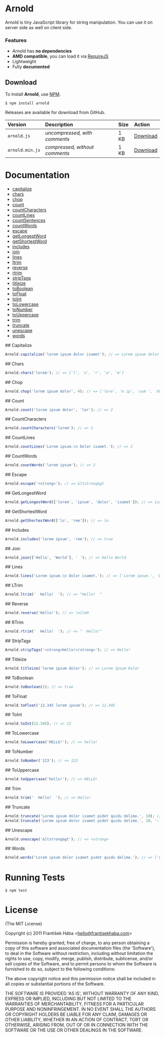 # Arnold

Arnold is tiny JavaScript library for string manipulation. You can use it on server side as well on client side.

### Features

* Arnold has **no dependencies**
* **AMD compatible**, you can load it via [RequireJS](https://github.com/jrburke/requirejs)
* Lightweight
* Fully **documented**

## Download

To install **Arnold**, use [NPM](http://npmjs.org/).

```
$ npm install arnold
```

Releases are available for download from GitHub.

| **Version** | **Description** | **Size** | **Action** |
|:------------|:----------------|:---------|:-----------|
| `arnold.js` | *uncompressed, with comments* | 1 KB | [Download](https://raw.github.com/Baggz/Arnold/master/src/arnold.js) |
| `arnold.min.js` | *compressed, without comments* | 1 KB | [Download](https://raw.github.com/Baggz/Arnold/master/dist/arnold.min.js) |

# Documentation

* [capitalize](#capitalize)
* [chars](#chars)
* [chop](#chop)
* [count](#count)
* [countCharacters](#countCharacters)
* [countLines](#countLines)
* [countSentences](#countSentences)
* [countWords](#countWords)
* [escape](#escape)
* [getLongestWord](#getLongestWord)
* [getShortestWord](#getShortestWord)
* [includes](#includes)
* [join](#join)
* [lines](#lines)
* [ltrim](#ltrim)
* [reverse](#reverse)
* [rtrim](#rtrim)
* [stripTags](#stripTags)
* [titleize](#titleize)
* [toBoolean](#toBoolean)
* [toFloat](#toFloat)
* [toInt](#toInt)
* [toLowercase](#toLowercase)
* [toNumber](#toNumber)
* [toUppercase](#toUppercase)
* [trim](#trim)
* [truncate](#truncate)
* [unescape](#unescape)
* [words](#words)

<a name="capitalize">
## Capitalize

```javascript
Arnold.capitalize('lorem ipsum dolor isamet'); // => Lorem ipsum dolor isamet
```

<a name="chars">
## Chars

```javascript
Arnold.chars('lorem'); // => ['l', 'o', 'r', 'e', 'm']
```

<a name="chop">
## Chop

```javascript
Arnold.chop('lorem ipsum dolor', 4); // => ['lore', 'm ip', 'sum ', 'dolo', 'r']
```

<a name="count">
## Count

```javascript
Arnold.count('lorem ipsum dolor', 'lor'); // => 2
```

<a name="countCharacters">
## CountCharacters

```javascript
Arnold.countCharacters('lorem'); // => 5
```

<a name="countLines">
## CountLines

```javascript
Arnold.countLines('Lorem ipsum.\n Dolor isamet.'); // => 2
```

<a name="countWords">
## CountWords

```javascript
Arnold.countWords('lorem ipsum'); // => 2
```

<a name="escape">
## Escape

```javascript
Arnold.escape('<strong>'); // => &ltstrong&gt
```

<a name="getLongestWord">
## GetLongestWord

```javascript
Arnold.getLongestWord(['lorem', 'ipsum', 'dolor', 'isamet']); // => isamet
```

<a name="getShortestWord">
## GetShortestWord

```javascript
Arnold.getShortestWord(['lo', 'rem']); // => lo
```

<a name="includes">
## Includes

```javascript
Arnold.includes('lorem ipsum', 'rem'); // => true
```

<a name="join">
## Join

```javascript
Arnold.join(['Hello', 'World'], ' '); // => Hello World
```

<a name="lines">
## Lines

```javascript
Arnold.lines('Lorem ipsum.\n Dolor isamet.'); // => ['Lorem ipsum.', 'Dolor isamet.']
```

<a name="ltrim">
## LTrim

```javascript
Arnold.ltrim('  Hello!  '); // => "Hello!  "
```

<a name="reverse">
## Reverse

```javascript
Arnold.reverse('Hello!'); // => !olleH
```

<a name="rtrim">
## RTrim

```javascript
Arnold.rtrim('  Hello!  '); // => "  Hello!"
```

<a name="stripTags">
## StripTags

```javascript
Arnold.stripTags('<strong>Hello!</strong>'); // => Hello!
```

<a name="titleize">
## Titleize

```javascript
Arnold.titleize('lorem ipsum dolor'); // => Lorem Ipsum Dolor
```

<a name="toBoolean">
## ToBoolean

```javascript
Arnold.toBoolean(1); // => true
```

<a name="toFloat">
## ToFloat

```javascript
Arnold.toFloat('12.345 lorem ipsum'); // => 12.345
```

<a name="toInt">
## ToInt

```javascript
Arnold.toInt(12.345); // => 12
```

<a name="toLowercase">
## ToLowercase

```javascript
Arnold.toLowercase('HELLO!'); // => hello!
```

<a name="toNumber">
## ToNumber

```javascript
Arnold.toNumber('123'); // => 123
```

<a name="toUppercase">
## ToUppercase

```javascript
Arnold.toUppercase('hello!'); // => HELLO!
```

<a name="trim">
## Trim

```javascript
Arnold.trim('  Hello!  '); // => Hello!
```

<a name="truncate">
## Truncate

```javascript
Arnold.truncate('Lorem ipsum dolor isamet pidet quidu delime.', 10); // => Lorem ipsu...
Arnold.truncate('Lorem ipsum dolor isamet pidet quidu delime.', 10, '---'); // => Lorem ipsu---
```

<a name="unescape">
## Unescape

```javascript
Arnold.unescape('&ltstrong&gt'); // => <strong>
```

<a name="words">
## Words

```javascript
Arnold.words('Lorem ipsum dolor isamet pidet quidu delime.'); // => ['Lorem', 'ipsum', 'dolor', 'isamet', 'pidet', 'quidu', 'delime.']
```

# Running Tests

```
$ npm test
```

# License

(The MIT License)

Copyright (c) 2011 František Hába &lt;hello@frantisekhaba.com&gt;

Permission is hereby granted, free of charge, to any person obtaining a copy of this software and associated documentation files (the 'Software'), to deal in the Software without restriction, including without limitation the rights to use, copy, modify, merge, publish, distribute, sublicense, and/or sell copies of the Software, and to permit persons to whom the Software is furnished to do so, subject to the following conditions:

The above copyright notice and this permission notice shall be included in all copies or substantial portions of the Software.

THE SOFTWARE IS PROVIDED 'AS IS', WITHOUT WARRANTY OF ANY KIND, EXPRESS OR IMPLIED, INCLUDING BUT NOT LIMITED TO THE WARRANTIES OF MERCHANTABILITY, FITNESS FOR A PARTICULAR PURPOSE AND NONINFRINGEMENT. IN NO EVENT SHALL THE AUTHORS OR COPYRIGHT HOLDERS BE LIABLE FOR ANY CLAIM, DAMAGES OR OTHER LIABILITY, WHETHER IN AN ACTION OF CONTRACT, TORT OR OTHERWISE, ARISING FROM, OUT OF OR IN CONNECTION WITH THE SOFTWARE OR THE USE OR OTHER DEALINGS IN THE SOFTWARE.